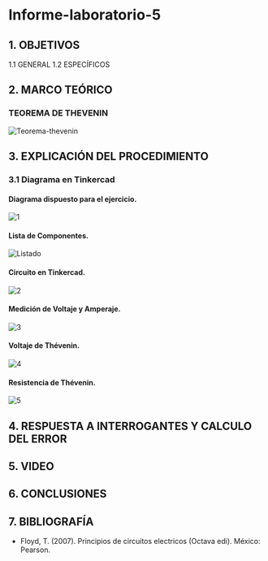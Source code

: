 # Informe-laboratorio-5
## 1. OBJETIVOS
   1.1 GENERAL
   1.2 ESPECÍFICOS   
## 2. MARCO TEÓRICO
### TEOREMA DE THEVENIN
![Teorema-thevenin](https://user-images.githubusercontent.com/93681159/146795132-d7b37203-4ec8-45c4-a10c-75f045986efd.jpeg)
## 3. EXPLICACIÓN DEL PROCEDIMIENTO
### 3.1 Diagrama en Tinkercad
#### Diagrama dispuesto para el ejercicio.
![1](https://user-images.githubusercontent.com/93893919/148471207-0bc9482b-b160-4505-9d2f-0d377e867d08.jpg)
#### Lista de Componentes.
![Listado](https://user-images.githubusercontent.com/93893919/148472431-098d41e6-06ed-43a2-b02d-14401da14459.jpg)
#### Circuito en Tinkercad.
![2](https://user-images.githubusercontent.com/93893919/148471211-9f275aa7-d9ae-41f5-8a61-eeae8bf70768.jpg)
#### Medición de Voltaje y Amperaje.
![3](https://user-images.githubusercontent.com/93893919/148471212-d99e36d5-a1b4-45b2-9a7c-91f1f15f28b1.jpg)
#### Voltaje de Thévenin.
![4](https://user-images.githubusercontent.com/93893919/148471213-edab29e9-ff9d-4211-bd20-a507dba5442d.jpg)
#### Resistencia de Thévenin.
![5](https://user-images.githubusercontent.com/93893919/148471214-b50dadd7-5513-40a9-abd6-ed598ca00fe3.jpg)
## 4. RESPUESTA A INTERROGANTES Y CALCULO DEL ERROR
## 5. VIDEO
## 6. CONCLUSIONES
## 7. BIBLIOGRAFÍA
* Floyd, T. (2007). Principios de circuitos electricos (Octava edi). México: Pearson.
